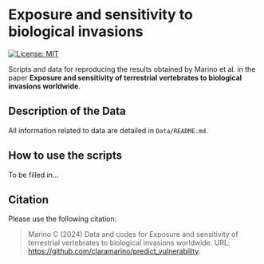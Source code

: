 # Exposure and sensitivity to biological invasions
<!-- badges: start -->
[![License:
MIT](https://img.shields.io/badge/License-MIT-yellow.svg)](https://choosealicense.com/licenses/mit/)
<!-- badges: end -->

Scripts and data for reproducing the results obtained by Marino et al. in the paper **Exposure and sensitivity of terrestrial vertebrates to biological invasions worldwide**.


## Description of the Data
All information related to data are detailed in `Data/README.md`.

## How to use the scripts
To be filled in...

## Citation

Please use the following citation:

> Marino C (2024) Data and codes for Exposure and sensitivity of terrestrial vertebrates to biological invasions worldwide. URL: https://github.com/claramarino/predict_vulnerability.
